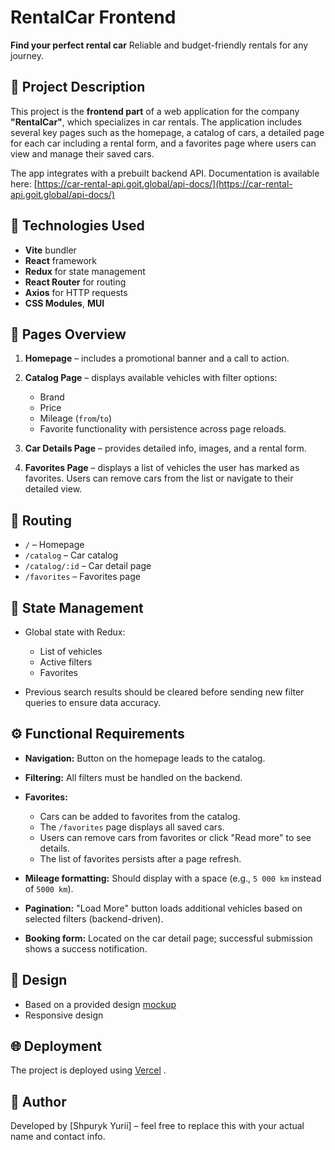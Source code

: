# RentalCar Frontend

**Find your perfect rental car**
Reliable and budget-friendly rentals for any journey.

## 📝 Project Description

This project is the **frontend part** of a web application for the company **"RentalCar"**, which specializes in car rentals. The application includes several key pages such as the homepage, a catalog of cars, a detailed page for each car including a rental form, and a favorites page where users can view and manage their saved cars.

The app integrates with a prebuilt backend API. Documentation is available here: [https://car-rental-api.goit.global/api-docs/](https://car-rental-api.goit.global/api-docs/)

## 🚀 Technologies Used

- **Vite** bundler
- **React** framework
- **Redux** for state management
- **React Router** for routing
- **Axios** for HTTP requests
- **CSS Modules**, **MUI**

## 📄 Pages Overview

1. **Homepage** – includes a promotional banner and a call to action.
2. **Catalog Page** – displays available vehicles with filter options:

   - Brand
   - Price
   - Mileage (`from`/`to`)
   - Favorite functionality with persistence across page reloads.

3. **Car Details Page** – provides detailed info, images, and a rental form.
4. **Favorites Page** – displays a list of vehicles the user has marked as favorites. Users can remove cars from the list or navigate to their detailed view.

## 🧭 Routing

- `/` – Homepage
- `/catalog` – Car catalog
- `/catalog/:id` – Car detail page
- `/favorites` – Favorites page

## 🧠 State Management

- Global state with Redux:

  - List of vehicles
  - Active filters
  - Favorites

- Previous search results should be cleared before sending new filter queries to ensure data accuracy.

## ⚙️ Functional Requirements

- **Navigation:** Button on the homepage leads to the catalog.
- **Filtering:** All filters must be handled on the backend.
- **Favorites:**

  - Cars can be added to favorites from the catalog.
  - The `/favorites` page displays all saved cars.
  - Users can remove cars from favorites or click "Read more" to see details.
  - The list of favorites persists after a page refresh.

- **Mileage formatting:** Should display with a space (e.g., `5 000 km` instead of `5000 km`).
- **Pagination:** "Load More" button loads additional vehicles based on selected filters (backend-driven).
- **Booking form:** Located on the car detail page; successful submission shows a success notification.

## 🎨 Design

- Based on a provided design [mockup](https://www.figma.com/design/A25LdVK3gZOPJaedrkTwWQ/Rental-Car?node-id=0-1&p=f&t=2ge05DE9pP1aySL7-0)
- Responsive design

## 🌐 Deployment

The project is deployed using [Vercel](https://vercel.com) .

## 👤 Author

Developed by \[Shpuryk Yurii] – feel free to replace this with your actual name and contact info.
